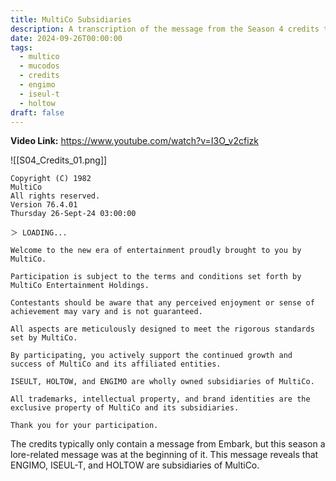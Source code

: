 ```yaml
---
title: MultiCo Subsidiaries
description: A transcription of the message from the Season 4 credits that refers to the three sponsors for the season being subsidiaries of MultiCo.
date: 2024-09-26T00:00:00
tags:
  - multico
  - mucodos
  - credits
  - engimo
  - iseul-t
  - holtow
draft: false
---
```

**Video Link:** https://www.youtube.com/watch?v=I3O_v2cfizk

![[S04_Credits_01.png]]

```
Copyright (C) 1982
MultiCo
All rights reserved.
Version 76.4.01
Thursday 26-Sept-24 03:00:00

＞ LOADING...

Welcome to the new era of entertainment proudly brought to you by MultiCo.

Participation is subject to the terms and conditions set forth by MultiCo Entertainment Holdings.

Contestants should be aware that any perceived enjoyment or sense of achievement may vary and is not guaranteed.

All aspects are meticulously designed to meet the rigorous standards set by MultiCo.

By participating, you actively support the continued growth and success of MultiCo and its affiliated entities.

ISEULT, HOLTOW, and ENGIMO are wholly owned subsidiaries of MultiCo.

All trademarks, intellectual property, and brand identities are the exclusive property of MultiCo and its subsidiaries.

Thank you for your participation.
```

The credits typically only contain a message from Embark, but this season a lore-related message was at the beginning of it. This message reveals that ENGIMO, ISEUL-T, and HOLTOW are subsidiaries of MultiCo.